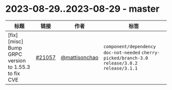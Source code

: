 # 2023-08-29..2023-08-29 - master
| 标题 | 链接 | 作者 | 标签 |
| - | :--: | :--: | - |
| [fix][misc] Bump GRPC version to 1.55.3 to fix CVE | [#21057](https://github.com/apache/pulsar/pull/21057) | [@mattisonchao](https://github.com/mattisonchao) | `component/dependency` `doc-not-needed` `cherry-picked/branch-3.0` `release/3.0.2` `release/3.1.1`  | 
